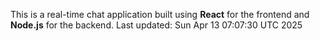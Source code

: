 This is a real-time chat application built using **React** for the frontend and **Node.js** for the backend.
Last updated: Sun Apr 13 07:07:30 UTC 2025
